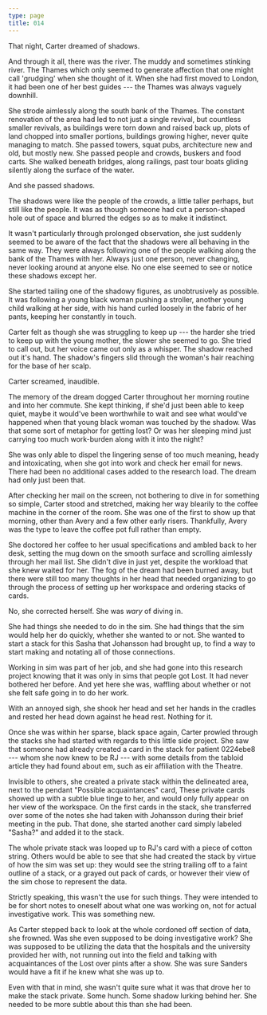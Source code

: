 ```yaml
---
type: page
title: 014
---
```


<!-- -->

That night, Carter dreamed of shadows.

And through it all, there was the river. The muddy and sometimes stinking river. The Thames which only seemed to generate affection that one might call 'grudging' when she thought of it. When she had first moved to London, it had been one of her best guides --- the Thames was always vaguely downhill.

She strode aimlessly along the south bank of the Thames. The constant renovation of the area had led to not just a single revival, but countless smaller revivals, as buildings were torn down and raised back up, plots of land chopped into smaller portions, buildings growing higher, never quite managing to match. She passed towers, squat pubs, architecture new and old, but mostly new. She passed people and crowds, buskers and food carts. She walked beneath bridges, along railings, past tour boats gliding silently along the surface of the water.

And she passed shadows.

The shadows were like the people of the crowds, a little taller perhaps, but still like the people. It was as though someone had cut a person-shaped hole out of space and blurred the edges so as to make it indistinct.

It wasn't particularly through prolonged observation, she just suddenly seemed to be aware of the fact that the shadows were all behaving in the same way. They were always following one of the people walking along the bank of the Thames with her. Always just one person, never changing, never looking around at anyone else. No one else seemed to see or notice these shadows except her.

She started tailing one of the shadowy figures, as unobtrusively as possible. It was following a young black woman pushing a stroller, another young child walking at her side, with his hand curled loosely in the fabric of her pants, keeping her constantly in touch.

Carter felt as though she was struggling to keep up --- the harder she tried to keep up with the young mother, the slower she seemed to go. She tried to call out, but her voice came out only as a whisper. The shadow reached out it's hand. The shadow's fingers slid through the woman's hair reaching for the base of her scalp.

Carter screamed, inaudible.

The memory of the dream dogged Carter throughout her morning routine and into her commute. She kept thinking, if she'd just been able to keep quiet, maybe it would've been worthwhile to wait and see what would've happened when that young black woman was touched by the shadow. Was that some sort of metaphor for getting lost? Or was her sleeping mind just carrying too much work-burden along with it into the night?

She was only able to dispel the lingering sense of too much meaning, heady and intoxicating, when she got into work and check her email for news. There had been no additional cases added to the research load. The dream had only just been that.

After checking her mail on the screen, not bothering to dive in for something so simple, Carter stood and stretched, making her way blearily to the coffee machine in the corner of the room. She was one of the first to show up that morning, other than Avery and a few other early risers. Thankfully, Avery was the type to leave the coffee pot full rather than empty.

She doctored her coffee to her usual specifications and ambled back to her desk, setting the mug down on the smooth surface and scrolling aimlessly through her mail list. She didn't dive in just yet, despite the workload that she knew waited for her. The fog of the dream had been burned away, but there were still too many thoughts in her head that needed organizing to go through the process of setting up her workspace and ordering stacks of cards.

No, she corrected herself. She was *wary* of diving in.

She had things she needed to do in the sim. She had things that the sim would help her do quickly, whether she wanted to or not. She wanted to start a stack for this Sasha that Johansson had brought up, to find a way to start making and notating all of those connections.

Working in sim was part of her job, and she had gone into this research project knowing that it was only in sims that people got Lost. It had never bothered her before. And yet here she was, waffling about whether or not she felt safe going in to do her work.

With an annoyed sigh, she shook her head and set her hands in the cradles and rested her head down against he head rest. Nothing for it.

Once she was within her sparse, black space again, Carter prowled through the stacks she had started with regards to this little side project. She saw that someone had already created a card in the stack for patient 0224ebe8 --- whom she now knew to be RJ --- with some details from the tabloid article they had found about em, such as eir affiliation with the Theatre. <!-- NO BAD -->

Invisible to others, she created a private stack within the delineated area, next to the pendant "Possible acquaintances" card, These private cards showed up with a subtle blue tinge to her, and would only fully appear on her view of the workspace. On the first cards in the stack, she transferred over some of the notes she had taken with Johansson during their brief meeting in the pub. That done, she started another card simply labeled "Sasha?" and added it to the stack.

The whole private stack was looped up to RJ's card with a piece of cotton string. Others would be able to see that she had created the stack by virtue of how the sim was set up: they would see the string trailing off to a faint outline of a stack, or a grayed out pack of cards, or however their view of the sim chose to represent the data.

Strictly speaking, this wasn't the use for such things. They were intended to be for short notes to oneself about what one was working on, not for actual investigative work. This was something new.

As Carter stepped back to look at the whole cordoned off section of data, she frowned. Was she even supposed to be doing investigative work? She was supposed to be utilizing the data that the hospitals and the university provided her with, not running out into the field and talking with acquaintances of the Lost over pints after a show. She was sure Sanders would have a fit if he knew what she was up to.

Even with that in mind, she wasn't quite sure what it was that drove her to make the stack private. Some hunch. Some shadow lurking behind her. She needed to be more subtle about this than she had been.

